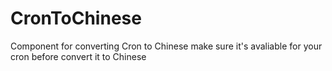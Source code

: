 # CronToChinese
Component for converting Cron to Chinese
make sure it's avaliable for your cron before convert it to Chinese
